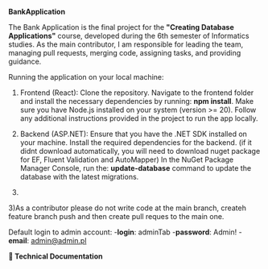 **BankApplication**

The Bank Application is the final project for the **"Creating Database Applications"** course, developed during the 6th semester of Informatics studies. 
As the main contributor, I am responsible for leading the team, managing pull requests, merging code, assigning tasks, and providing guidance. 


Running the application on your local machine:

1) Frontend (React): Clone the repository. Navigate to the frontend folder and install the necessary dependencies by running: **npm install**. Make sure you have Node.js installed on your system (version >= 20). Follow any additional instructions provided in the project to run the app locally.

2) Backend (ASP.NET): Ensure that you have the .NET SDK installed on your machine. Install the required dependencies for the backend. (if it didnt download automatically, you will need to download nuget package for EF, Fluent Validation and AutoMapper) In the NuGet Package Manager Console, run the: **update-database** command to update the database with the latest migrations.
3) 
3)As a contributor please do not write code at the main branch, createh feature branch push and then create pull reques to the main one.

Default login to admin account:
-**login**: adminTab
-**password**: Admin!
-**email**: admin@admin.pl


**📄 Technical Documentation**
